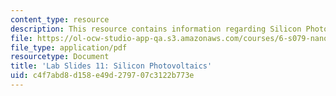 ```yaml
---
content_type: resource
description: This resource contains information regarding Silicon Photovoltaics.
file: https://ol-ocw-studio-app-qa.s3.amazonaws.com/courses/6-s079-nanomaker-spring-2013/c4f7abd8d158e49d279707c3122b773e_MIT6_S079S13_lab_slides11.pdf
file_type: application/pdf
resourcetype: Document
title: 'Lab Slides 11: Silicon Photovoltaics'
uid: c4f7abd8-d158-e49d-2797-07c3122b773e
---
```

